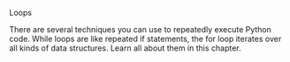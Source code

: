 Loops

There are several techniques you can use to repeatedly execute Python code. While loops are like repeated if statements, the for loop iterates over all kinds of data structures. Learn all about them in this chapter.
